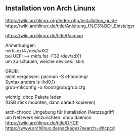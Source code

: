 ## Installation von Arch Linunx

https://wiki.archlinux.org/index.php/installation_guide  
https://wiki.archlinux.de/title/Anleitung_f%C3%BCr_Einsteiger

https://wiki.archlinux.de/title/Pacman

Anmerkungen:  
mkfs.ext4 /dev/sdX2  
bei UEFI --> mkfs.fat -F32 /dev/sdX1  
um zu schauen, welche devices: lsblk     

GRUB:  
nicht vergessen: pacman -S efibootmgr  
Syntax anders ls (hd0,1)  
grub-mkconfig -o /boot/grub/grub.cfg  

wichtig: dhcp Pakete laden  
(USB stick mounten, dann darauf kopieren)  

arch-chroot: Umgebung für Installation (Netzzugriff)    
um Netzwerk einzurichten: dhcp daemon  
https://wiki.archlinux.de/title/DHCP  
https://www.archlinux.de/packages?search=dhcpcd  
